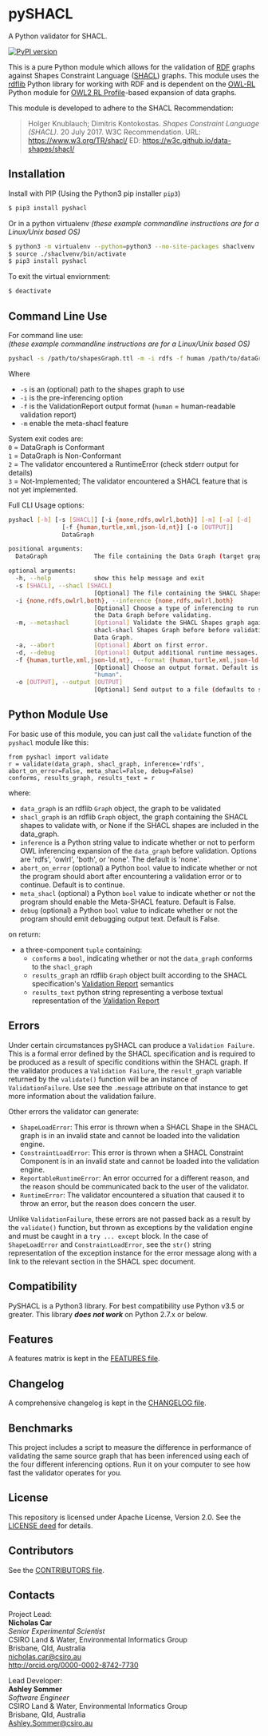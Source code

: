 # pySHACL
A Python validator for SHACL.  

[![PyPI version](https://badge.fury.io/py/pyshacl.svg)](https://badge.fury.io/py/pyshacl)

This is a pure Python module which allows for the validation of [RDF](https://www.w3.org/2001/sw/wiki/RDF) graphs against Shapes Constraint Language ([SHACL](https://www.w3.org/TR/shacl/)) graphs. This module uses the [rdflib](https://github.com/RDFLib/rdflib) Python library for working with RDF and is dependent on the [OWL-RL](https://github.com/RDFLib/OWL-RL) Python module for [OWL2 RL Profile](https://www.w3.org/TR/owl2-overview/#ref-owl-2-profiles)-based expansion of data graphs. 

This module is developed to adhere to the SHACL Recommendation:  
> Holger Knublauch; Dimitris Kontokostas. *Shapes Constraint Language (SHACL)*. 20 July 2017. W3C Recommendation. URL: <https://www.w3.org/TR/shacl/> ED: <https://w3c.github.io/data-shapes/shacl/>

## Installation
Install with PIP (Using the Python3 pip installer `pip3`)  
```bash
$ pip3 install pyshacl
```

Or in a python virtualenv _(these example commandline instructions are for a Linux/Unix based OS)_  
```bash
$ python3 -m virtualenv --python=python3 --no-site-packages shaclvenv
$ source ./shaclvenv/bin/activate
$ pip3 install pyshacl
```
To exit the virtual enviornment:  
```bash
$ deactivate
```

## Command Line Use
For command line use:  
_(these example commandline instructions are for a Linux/Unix based OS)_  
```bash
pyshacl -s /path/to/shapesGraph.ttl -m -i rdfs -f human /path/to/dataGraph.ttl
```
Where
 - `-s` is an (optional) path to the shapes graph to use  
 - `-i` is the pre-inferencing option  
 - `-f` is the ValidationReport output format (`human` = human-readable validation report)  
 - `-m` enable the meta-shacl feature  

System exit codes are:  
`0` = DataGraph is Conformant  
`1` = DataGraph is Non-Conformant  
`2` = The validator encountered a RuntimeError (check stderr output for details)  
`3` = Not-Implemented; The validator encountered a SHACL feature that is not yet implemented.  

Full CLI Usage options:
```bash
pyshacl [-h] [-s [SHACL]] [-i {none,rdfs,owlrl,both}] [-m] [-a] [-d]
               [-f {human,turtle,xml,json-ld,nt}] [-o [OUTPUT]]
               DataGraph

positional arguments:
  DataGraph             The file containing the Data Graph (target graph).

optional arguments:
  -h, --help            show this help message and exit
  -s [SHACL], --shacl [SHACL]
                        [Optional] The file containing the SHACL Shapes Graph.
  -i {none,rdfs,owlrl,both}, --inference {none,rdfs,owlrl,both}
                        [Optional] Choose a type of inferencing to run against
                        the Data Graph before validating.
  -m, --metashacl       [Optional] Validate the SHACL Shapes graph against the
                        shacl-shacl Shapes Graph before before validating the
                        Data Graph.
  -a, --abort           [Optional] Abort on first error.
  -d, --debug           [Optional] Output additional runtime messages.
  -f {human,turtle,xml,json-ld,nt}, --format {human,turtle,xml,json-ld,nt}
                        [Optional] Choose an output format. Default is
                        "human".
  -o [OUTPUT], --output [OUTPUT]
                        [Optional] Send output to a file (defaults to stdout).
```

## Python Module Use
For basic use of this module, you can just call the `validate` function of the `pyshacl` module like this:

```
from pyshacl import validate
r = validate(data_graph, shacl_graph, inference='rdfs', abort_on_error=False, meta_shacl=False, debug=False)
conforms, results_graph, results_text = r
```
where:  
* `data_graph` is an rdflib `Graph` object, the graph to be validated
* `shacl_graph` is an rdflib `Graph` object, the graph containing the SHACL shapes to validate with, or None if the SHACL shapes are included in the data_graph.
* `inference` is a Python string value to indicate whether or not to perform OWL inferencing expansion of the `data_graph` before validation. 
Options are 'rdfs', 'owlrl', 'both', or 'none'. The default is 'none'.
* `abort_on_error` (optional) a Python `bool` value to indicate whether or not the program should abort after encountering a validation error or to continue. Default is to continue.
* `meta_shacl` (optional) a Python `bool` value to indicate whether or not the program should enable the Meta-SHACL feature. Default is False.
* `debug` (optional) a Python `bool` value to indicate whether or not the program should emit debugging output text. Default is False.

on return:  
* a three-component `tuple` containing:
  * `conforms` a `bool`, indicating whether or not the `data_graph` conforms to the `shacl_graph`
  * `results_graph` an rdflib `Graph` object built according to the SHACL specification's [Validation Report](https://www.w3.org/TR/shacl/#validation-report) semantics
  * `results_text` python string representing a verbose textual representation of the [Validation Report](https://www.w3.org/TR/shacl/#validation-report) 

## Errors  
Under certain circumstances pySHACL can produce a `Validation Failure`. This is a formal error defined by the SHACL specification and is required to be produced as a result of specific conditions within the SHACL graph.
If the validator produces a `Validation Failure`, the `result_graph` variable returned by the `validate()` function will be an instance of `ValidationFailure`.
Use see the `.message` attribute on that instance to get more information about the validation failure.  

Other errors the validator can generate:  
- `ShapeLoadError`: This error is thrown when a SHACL Shape in the SHACL graph is in an invalid state and cannot be loaded into the validation engine.
- `ConstraintLoadError`: This error is thrown when a SHACL Constraint Component is in an invalid state and cannot be loaded into the validation engine.
- `ReportableRuntimeError`: An error occurred for a different reason, and the reason should be communicated back to the user of the validator.
- `RuntimeError`: The validator encountered a situation that caused it to throw an error, but the reason does concern the user.

Unlike `ValidationFailure`, these errors are not passed back as a result by the `validate()` function, but thrown as exceptions by the validation engine and must be
caught in a `try ... except` block.
In the case of `ShapeLoadError` and `ConstraintLoadError`, see the `str()` string representation of the exception instance for the error message along with a link to the relevant section in the SHACL spec document.


## Compatibility  
PySHACL is a Python3 library. For best compatibility use Python v3.5 or greater. This library _**does not work**_ on Python 2.7.x or below.


## Features  
A features matrix is kept in the [FEATURES file](https://github.com/RDFLib/pySHACL/blob/master/FEATURES.md).  


## Changelog  
A comprehensive changelog is kept in the [CHANGELOG file](https://github.com/RDFLib/pySHACL/blob/master/CHANGELOG.md).  


## Benchmarks  
This project includes a script to measure the difference in performance of validating the same source graph that has been inferenced using each of the four different inferencing options. Run it on your computer to see how fast the validator operates for you.


## License  
This repository is licensed under Apache License, Version 2.0. See the [LICENSE deed](https://github.com/RDFLib/pySHACL/blob/master/LICENSE.txt) for details.


## Contributors
See the [CONTRIBUTORS file](https://github.com/RDFLib/pySHACL/blob/master/CONTRIBUTORS.md).  


## Contacts  
Project Lead:  
**Nicholas Car**  
*Senior Experimental Scientist*  
CSIRO Land & Water, Environmental Informatics Group  
Brisbane, Qld, Australia  
<nicholas.car@csiro.au>  
<http://orcid.org/0000-0002-8742-7730>  

Lead Developer:  
**Ashley Sommer**  
*Software Engineer*  
CSIRO Land & Water, Environmental Informatics Group  
Brisbane, Qld, Australia  
<Ashley.Sommer@csiro.au>  
